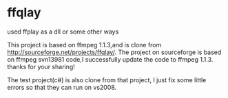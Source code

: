 ffqlay
======

used ffplay as a dll or some other ways

This project is based on ffmpeg 1.1.3,and is clone from http://sourceforge.net/projects/ffqlay/.
The project on sourceforge is based on ffmpeg svn13981 code,I successfully update the code to ffmpeg 1.1.3. 
thanks for your sharing!

The test project(c#) is also clone from that project, I just fix some little errors so that they can 
run on vs2008.

